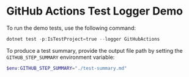 # GitHub Actions Test Logger Demo

To run the demo tests, use the following command:

```powershell
dotnet test -p:IsTestProject=true --logger GitHubActions
```

To produce a test summary, provide the output file path by setting the `GITHUB_STEP_SUMMARY` environment variable:

```powershell
$env:GITHUB_STEP_SUMMARY="./test-summary.md"
```